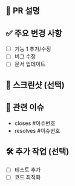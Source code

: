 ## 📝 PR 설명
<!-- 구현한 기능이나 수정한 사항에 대해 상세히 설명해주세요. -->

## ✅ 주요 변경 사항
<!-- 변경된 주요 사항을 체크리스트로 작성해주세요. -->

- [ ] 기능 1 추가/수정
- [ ] 버그 수정
- [ ] 문서 업데이트

## 📸 스크린샷 (선택)
<!-- 변경 사항을 보여줄 수 있는 스크린샷을 첨부해주세요. -->

## 🔗 관련 이슈
<!-- 관련된 이슈 번호를 작성해주세요. -->

- closes #이슈번호
- resolves #이슈번호

## 🛠️ 추가 작업 (선택)
<!-- 추가로 해야 할 작업이 있다면 작성해주세요. -->

- [ ] 테스트 추가
- [ ] 코드 최적화
